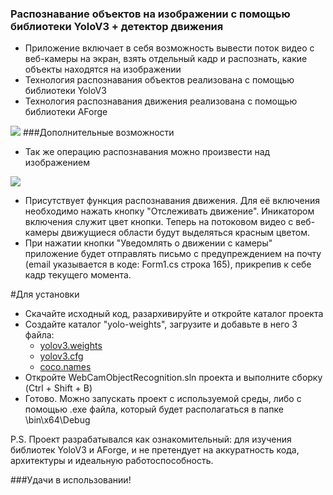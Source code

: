 ### Распознавание объектов на изображении с помощью библиотеки YoloV3 + детектор движения

- Приложение включает в себя возможность вывести поток видео с веб-камеры на экран, взять отдельный кадр и распознать, какие объекты находятся на изображении
- Технология распознавания объектов реализована с помощью библиотеки YoloV3
- Технология распознавания движения реализована с помощью библиотеки AForge

![](https://media.giphy.com/media/W4N5hD0LpZZkdVlQW9/giphy.gif)
###Дополнительные возможности

- Так же операцию распознавания можно произвести над изображением 

![](https://media.giphy.com/media/YG5OvF4rSqJn1Bpb7L/giphy.gif)

- Присутствует функция распознавания движения. Для её включения необходимо нажать кнопку "Отслеживать движение". Иникатором включения служит цвет кнопки. Теперь на потоковом видео с веб-камеры движущиеся области будут выделяться красным цветом.
- При нажатии кнопки "Уведомлять о движении с камеры" приложение будет отправлять письмо с предупреждением на почту (email указывается в коде: Form1.cs строка 165), прикрепив к себе кадр текущего момента.

#Для установки
+ Скачайте исходный код, разархивируйте и откройте каталог проекта
+ Создайте каталог "yolo-weights", загрузите и добавьте в него 3 файла: 
	+ [yolov3.weights](https://pjreddie.com/media/files/yolov3.weights)
	+ [yolov3.cfg](https://raw.githubusercontent.com/pjreddie/darknet/master/cfg/yolov3.cfg)
	+ [coco.names](https://raw.githubusercontent.com/pjreddie/darknet/master/data/coco.names)
+ Откройте WebCamObjectRecognition.sln проекта и выполните сборку (Ctrl + Shift + B)
+ Готово. Можно запускать проект с используемой среды, либо с помощью .exe файла, который будет располагаться в папке \bin\x64\Debug

P.S. Проект разрабатывался как ознакомительный: для изучения библиотек YoloV3 и AForge, и не претендует на аккуратность кода, архитектуры и идеальную работоспособность.

###Удачи в использовании!

